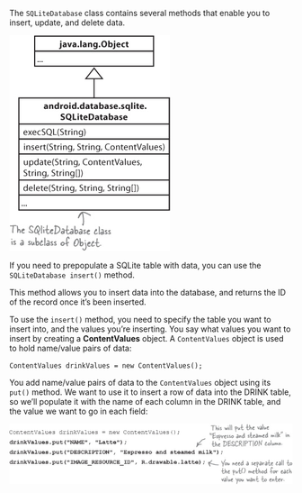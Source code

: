 The `SQLiteDatabase` class contains several methods that enable you to insert, update, and delete data. 

![](.guides/img/16.png)

If you need to prepopulate a SQLite table with data, you can use the `SQLiteDatabase insert()` method. 

This method allows you to insert data into the database, and returns the ID of the record once it’s been inserted. 

To use the `insert()` method, you need to specify the table you want to insert into, and the values you’re inserting. You say what values you want to insert by creating a **ContentValues** object. A `ContentValues` object is used to hold name/value pairs of data:
```
ContentValues drinkValues = new ContentValues();
```

You add name/value pairs of data to the `ContentValues` object using its `put()` method. We want to use it to insert a row of data into the DRINK table, so we’ll populate it with the name of each column in the DRINK table, and the value we want to go in each field:

![](.guides/img/18.png)



